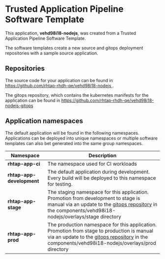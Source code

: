 # Trusted Application Pipeline Software Template

This application, **vehd98i18-nodejs**, was created from a Trusted Application Pipeline Software Template.

The software templates create a new source and gitops deployment repositories with a sample source application. 

## Repositories

The source code for your application can be found in [https://github.com/rhtap-rhdh-qe/vehd98i18-nodejs ](https://github.com/rhtap-rhdh-qe/vehd98i18-nodejs ).
 
The gitops repository, which contains the kubernetes manifests for the application can be found in 
[https://github.com/rhtap-rhdh-qe/vehd98i18-nodejs-gitops ](https://github.com/rhtap-rhdh-qe/vehd98i18-nodejs-gitops ) 

## Application namespaces 

The default application will be found in the following namespaces. Applications can be deployed into unique namespaces or multiple software templates can also bet generated into the same group namespaces.  

|  Namespace   |  Description   |  
| -------- | -------- |
| **rhtap-app-ci** | The namespace used for CI workloads |
| **rhtap-app-development** | The default application during development. Every build will be deployed to this namespace for testing. |
| **rhtap-app-stage** | The staging namespace for this application. Promotion from development to stage is manual via an update to the [gitops repository](https://github.com/rhtap-rhdh-qe/vehd98i18-nodejs-gitops ) in the components/vehd98i18-nodejs/overlays/stage directory |
| **rhtap-app-prod** | The production namespace for this application. Promotion from stage to production is manual via an update to the [gitops repository](https://github.com/rhtap-rhdh-qe/vehd98i18-nodejs-gitops ) in the components/vehd98i18-nodejs/overlays/prod directory |